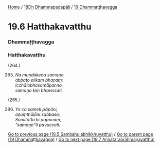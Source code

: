 
[Home](/) / [18Dh Dhammapadapāḷi](/tipitaka/18Dh.md) / [19 Dhammaṭṭhavagga](/tipitaka/18Dh/19.md)

# 19.6 Hatthakavatthu

### Dhammaṭṭhavagga

### Hatthakavatthu

(264.)

285. _Na muṇḍakena samaṇo,_  
_abbato alikaṃ bhaṇaṃ;_  
_Icchālobhasamāpanno,_  
_samaṇo kiṃ bhavissati._  


(265.)

286. _Yo ca sameti pāpāni,_  
_aṇuṃthūlāni sabbaso;_  
_Samitattā hi pāpānaṃ,_  
_“samaṇo”ti pavuccati._  


[Go to previous page (19.5 Sambahulabhikkhuvatthu)](/tipitaka/18Dh/19/19.5.md) / [Go to parent page (19 Dhammaṭṭhavagga)](/tipitaka/18Dh/19.md) / [Go to next page (19.7 Aññatarabrāhmaṇavatthu)](/tipitaka/18Dh/19/19.7.md)


